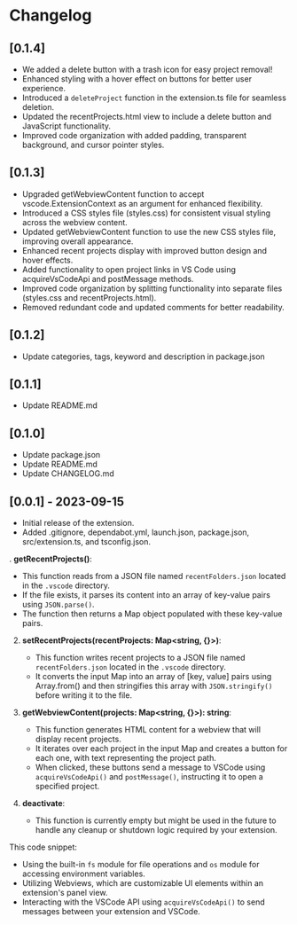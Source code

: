 # Changelog

## [0.1.4]
- We added a delete button with a trash icon for easy project removal!
- Enhanced styling with a hover effect on buttons for better user experience.
- Introduced a `deleteProject` function in the extension.ts file for seamless deletion.
- Updated the recentProjects.html view to include a delete button and JavaScript functionality.
- Improved code organization with added padding, transparent background, and cursor pointer styles.


## [0.1.3]
* Upgraded getWebviewContent function to accept vscode.ExtensionContext as an argument for enhanced flexibility.
* Introduced a CSS styles file (styles.css) for consistent visual styling across the webview content.
* Updated getWebviewContent function to use the new CSS styles file, improving overall appearance.
* Enhanced recent projects display with improved button design and hover effects.
* Added functionality to open project links in VS Code using acquireVsCodeApi and postMessage methods.
* Improved code organization by splitting functionality into separate files (styles.css and recentProjects.html).
* Removed redundant code and updated comments for better readability.

## [0.1.2]
- Update categories, tags, keyword and description in package.json

## [0.1.1]
- Update README.md

## [0.1.0]

- Update package.json
- Update README.md
- Update CHANGELOG.md

## [0.0.1] - 2023-09-15

- Initial release of the extension.
- Added .gitignore, dependabot.yml, launch.json, package.json, src/extension.ts, and tsconfig.json.

. **getRecentProjects()**:
   - This function reads from a JSON file named `recentFolders.json` located in the `.vscode` directory.
   - If the file exists, it parses its content into an array of key-value pairs using `JSON.parse()`.
   - The function then returns a Map object populated with these key-value pairs.

2. **setRecentProjects(recentProjects: Map<string, {}>)**:
   - This function writes recent projects to a JSON file named `recentFolders.json` located in the `.vscode` directory.
   - It converts the input Map into an array of [key, value] pairs using Array.from() and then stringifies this array with `JSON.stringify()` before writing it to the file.

3. **getWebviewContent(projects: Map<string, {}>): string**:
   - This function generates HTML content for a webview that will display recent projects.
   - It iterates over each project in the input Map and creates a button for each one, with text representing the project path.
   - When clicked, these buttons send a message to VSCode using `acquireVsCodeApi()` and `postMessage()`, instructing it to open a specified project.

4. **deactivate**:
   - This function is currently empty but might be used in the future to handle any cleanup or shutdown logic required by your extension.

This code snippet:

- Using the built-in `fs` module for file operations and `os` module for accessing environment variables.
- Utilizing Webviews, which are customizable UI elements within an extension's panel view.
- Interacting with the VSCode API using `acquireVsCodeApi()` to send messages between your extension and VSCode.
